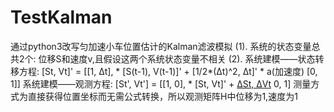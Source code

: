 # TestKalman

通过python3改写匀加速小车位置估计的Kalman滤波模拟
(1). 系统的状态变量总共2个: 位移S和速度v,且假设这两个系统状态变量不相关
(2). 系统建模——状态转移方程:
            [St, Vt]' = [[1, Δt], *  [S(t-1), V(t-1)]' + [1/2*(Δt)^2, Δt]' * a(加速度)
                         [0, 1]]
     系统建模——观测方程:
            [St', Vt'] = [[1, 0], * [St, Vt]' + [ΔSt, ΔVt](误差或噪声)
                           0, 1] 
            测量方式为直接获得位置坐标而无需公式转换，所以观测矩阵H中位移为1,速度为1
